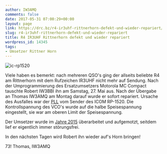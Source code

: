 ```yaml
---
author: IW3AMQ
comments: false
date: 2017-05-31 07:00:29+00:00
layout: page
link: https://drc.bz/r4-ir3uhf-rittnerhorn-defekt-und-wieder-repariert/
slug: r4-ir3uhf-rittnerhorn-defekt-und-wieder-repariert
title: R4 IR3UHF Rittnerhorn defekt und wieder repariert
wordpress_id: 14345
tags:
- Umsetzer Rittner Horn
---
```


![ic-rp1520](https://drc.bz/wp-content/uploads/2015/11/ic-rp1520.jpg)

Viele haben es bemerkt: nach mehreren QSO's ging der allseits beliebte R4 am Rittnerhorn mit dem Rufzeichen IR3UHF nicht mehr auf Sendung. Nach der Umprogrammierung des Ersatzumsetzers Motorola MC Compact tauschte Robert IW3BBI ihn am Samstag, 27. Mai aus. Nach der Übergabe an Thomas IW3AMQ am Montag darauf wurde er sofort repariert. Ursache des Ausfalles war der [PLL](https://de.wikipedia.org/wiki/Phasenregelschleife) vom Sender des ICOM RP-1520. Die Kontrollspannung des VCO's wurde auf die halbe Speisespannung eingestellt, sie war am oberen Limit der Speisespannung.

Der Umsetzer wurde im [Jahre 2015](https://drc.bz/r4-rittnerhorn-ir3uhf-neuer-umsetzer-installiert-svx-link/) überarbeitet und aufgemotzt, seitdem lief er eigentlich immer störungsfrei.

In den nächsten Tagen wird Robert ihn wieder auf's Horn bringen!

73! Thomas, IW3AMQ
